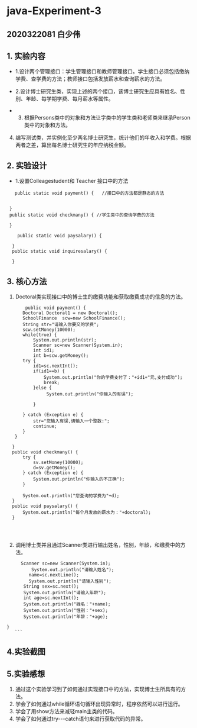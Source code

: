 # java-Experiment-3
## 2020322081    白少伟
## 1. 实验内容
+ 1.设计两个管理接口：学生管理接口和教师管理接口。学生接口必须包括缴纳学费、查学费的方法；教师接口包括发放薪水和查询薪水的方法。

+ 2.设计博士研究生类，实现上述的两个接口，该博士研究生应具有姓名、性别、年龄、每学期学费、每月薪水等属性。    

+ 3. 根据Persons类中的对象和方法让字类中的学生类和老师类来继承Person类中的对象和方法。

4. 编写测试类，并实例化至少两名博士研究生，统计他们的年收入和学费。根据两者之差，算出每名博士研究生的年应纳税金额。
## 2. 实验设计

+ 1.设置Colleagestudent和 Teacher 接口中的方法
```
   public static void payment() {   //接口中的方法都是静态的方法	 
 

 }
 public static void checkmany() { //学生类中的查询学费的方法
	
 }
	
	public static void paysalary() {
	
  }
  public static void inquiresalary() {
	
  }
```
 ## 3. 核心方法
 
 1. Doctoral类实现接口中的博士生的缴费功能和获取缴费成功的信息的方法。
  
  ```
         public void payment() {
		Doctoral Doctoral1 = new Doctoral();
		SchoolFinance  scw=new SchoolFinance();
		String str="请输入你要交的学费";
		scw.setMoney(10000);
		while(true) {
			System.out.println(str);
			Scanner sc=new Scanner(System.in);
			int id1;
			int b=scw.getMoney();
    	try {
    		id1=sc.nextInt();
    		if(id1==b) {
    			System.out.println("你的学费支付了："+id1+"元,支付成功");
         		break;
    		}else {
    			 System.out.println("你输入的有误");
    			 
    		}
     		
		} catch (Exception e) {
			str="您输入有误,请输入一个整数:";
			continue;
		} 	
     }
		
	}
	public void checkmany() {
		try {
			sv.setMoney(10000);
			d=sv.getMoney();
		} catch (Exception e) {
			System.out.println("你输入的不正确");
		}
		
		System.out.println("您查询的学费为"+d);
	}
	public void paysalary() {
		System.out.println("每个月发放的薪水为："+doctoral);
	}
   
	 
  

  ```
  2. 调用博士类并且通过Scanner类进行输出姓名，性别，年龄，和缴费中的方法。
      ```
        Scanner sc=new Scanner(System.in);
		    System.out.println("请输入姓名");
		   name=sc.nextLine();
		   System.out.println("请输入性别");
	     String sex=sc.next();
	     System.out.println("请输入年龄");
	     int age=sc.nextInt();
	     System.out.println("姓名："+name);
	     System.out.println("性别："+sex);
	     System.out.println("年龄："+age);
	}
       ```
   
  ## 4.实验截图
 
  ## 5.实验感想

  1. 通过这个实验学习到了如何通过实现接口中的方法，实现博士生所具有的方法。
  2. 学会了如何通过while循环语句循环出现异常时，程序依然可以进行运行。
  3. 学会了用show方法来减轻main主类的代码。
  4. 学会了如何通过try---catch语句来进行获取代码的异常。
